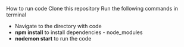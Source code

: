 How to run code
  Clone this repository
  Run the following commands in terminal
  * Navigate to the directory with code
  * **npm install** to install dependencies - node_modules
  * **nodemon start** to run the code
  
  
